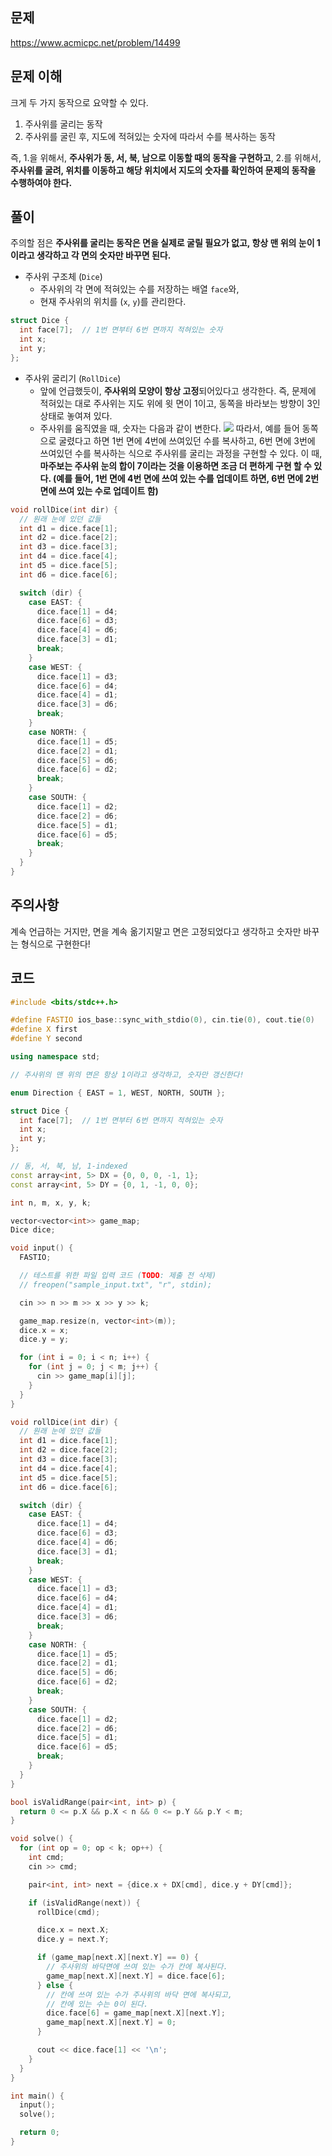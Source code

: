 ## 문제

https://www.acmicpc.net/problem/14499

## 문제 이해

크게 두 가지 동작으로 요약할 수 있다.

1. 주사위를 굴리는 동작
2. 주사위를 굴린 후, 지도에 적혀있는 숫자에 따라서 수를 복사하는 동작

즉, 1.을 위해서, **주사위가 동, 서, 북, 남으로 이동할 때의 동작을 구현하고**, 2.를 위해서, **주사위를 굴려, 위치를 이동하고 해당 위치에서 지도의 숫자를 확인하여 문제의 동작을 수행하여야 한다.**

## 풀이

주의할 점은 **주사위를 굴리는 동작은 면을 실제로 굴릴 필요가 없고, 항상 맨 위의 눈이 1이라고 생각하고 각 면의 숫자만 바꾸면 된다.**

- 주사위 구조체 (`Dice`)
  - 주사위의 각 면에 적혀있는 수를 저장하는 배열 `face`와,
  - 현재 주사위의 위치를 (`x`, `y`)를 관리한다.

```c++
struct Dice {
  int face[7];  // 1번 면부터 6번 면까지 적혀있는 숫자
  int x;
  int y;
};
```

- 주사위 굴리기 (`RollDice`)
  - 앞에 언급했듯이, **주사위의 모양이 항상 고정**되어있다고 생각한다. 즉, 문제에 적혀있는 대로 주사위는 지도 위에 윗 면이 1이고, 동쪽을 바라보는 방향이 3인 상태로 놓여져 있다.
  - 주사위를 움직였을 때, 숫자는 다음과 같이 변한다.
    ![](https://i.imgur.com/gAf5Bl6.png)
    따라서, 예를 들어 동쪽으로 굴렸다고 하면 1번 면에 4번에 쓰여있던 수를 복사하고, 6번 면에 3번에 쓰여있던 수를 복사하는 식으로 주사위를 굴리는 과정을 구현할 수 있다.
    이 때, **마주보는 주사위 눈의 합이 7이라는 것을 이용하면 조금 더 편하게 구현 할 수 있다. (예를 들어, 1번 면에 4번 면에 쓰여 있는 수를 업데이트 하면, 6번 면에 2번 면에 쓰여 있는 수로 업데이트 함)**

```c++
void rollDice(int dir) {
  // 원래 눈에 있던 값들
  int d1 = dice.face[1];
  int d2 = dice.face[2];
  int d3 = dice.face[3];
  int d4 = dice.face[4];
  int d5 = dice.face[5];
  int d6 = dice.face[6];

  switch (dir) {
    case EAST: {
      dice.face[1] = d4;
      dice.face[6] = d3;
      dice.face[4] = d6;
      dice.face[3] = d1;
      break;
    }
    case WEST: {
      dice.face[1] = d3;
      dice.face[6] = d4;
      dice.face[4] = d1;
      dice.face[3] = d6;
      break;
    }
    case NORTH: {
      dice.face[1] = d5;
      dice.face[2] = d1;
      dice.face[5] = d6;
      dice.face[6] = d2;
      break;
    }
    case SOUTH: {
      dice.face[1] = d2;
      dice.face[2] = d6;
      dice.face[5] = d1;
      dice.face[6] = d5;
      break;
    }
  }
}
```

## 주의사항

계속 언급하는 거지만, 면을 계속 옮기지말고 면은 고정되었다고 생각하고 숫자만 바꾸는 형식으로 구현한다!

## 코드

```c++
#include <bits/stdc++.h>

#define FASTIO ios_base::sync_with_stdio(0), cin.tie(0), cout.tie(0)
#define X first
#define Y second

using namespace std;

// 주사위의 맨 위의 면은 항상 1이라고 생각하고, 숫자만 갱신한다!

enum Direction { EAST = 1, WEST, NORTH, SOUTH };

struct Dice {
  int face[7];  // 1번 면부터 6번 면까지 적혀있는 숫자
  int x;
  int y;
};

// 동, 서, 북, 남, 1-indexed
const array<int, 5> DX = {0, 0, 0, -1, 1};
const array<int, 5> DY = {0, 1, -1, 0, 0};

int n, m, x, y, k;

vector<vector<int>> game_map;
Dice dice;

void input() {
  FASTIO;

  // 테스트를 위한 파일 입력 코드 (TODO: 제출 전 삭제)
  // freopen("sample_input.txt", "r", stdin);

  cin >> n >> m >> x >> y >> k;

  game_map.resize(n, vector<int>(m));
  dice.x = x;
  dice.y = y;

  for (int i = 0; i < n; i++) {
    for (int j = 0; j < m; j++) {
      cin >> game_map[i][j];
    }
  }
}

void rollDice(int dir) {
  // 원래 눈에 있던 값들
  int d1 = dice.face[1];
  int d2 = dice.face[2];
  int d3 = dice.face[3];
  int d4 = dice.face[4];
  int d5 = dice.face[5];
  int d6 = dice.face[6];

  switch (dir) {
    case EAST: {
      dice.face[1] = d4;
      dice.face[6] = d3;
      dice.face[4] = d6;
      dice.face[3] = d1;
      break;
    }
    case WEST: {
      dice.face[1] = d3;
      dice.face[6] = d4;
      dice.face[4] = d1;
      dice.face[3] = d6;
      break;
    }
    case NORTH: {
      dice.face[1] = d5;
      dice.face[2] = d1;
      dice.face[5] = d6;
      dice.face[6] = d2;
      break;
    }
    case SOUTH: {
      dice.face[1] = d2;
      dice.face[2] = d6;
      dice.face[5] = d1;
      dice.face[6] = d5;
      break;
    }
  }
}

bool isValidRange(pair<int, int> p) {
  return 0 <= p.X && p.X < n && 0 <= p.Y && p.Y < m;
}

void solve() {
  for (int op = 0; op < k; op++) {
    int cmd;
    cin >> cmd;

    pair<int, int> next = {dice.x + DX[cmd], dice.y + DY[cmd]};

    if (isValidRange(next)) {
      rollDice(cmd);

      dice.x = next.X;
      dice.y = next.Y;

      if (game_map[next.X][next.Y] == 0) {
        // 주사위의 바닥면에 쓰여 있는 수가 칸에 복사된다.
        game_map[next.X][next.Y] = dice.face[6];
      } else {
        // 칸에 쓰여 있는 수가 주사위의 바닥 면에 복사되고,
        // 칸에 있는 수는 0이 된다.
        dice.face[6] = game_map[next.X][next.Y];
        game_map[next.X][next.Y] = 0;
      }

      cout << dice.face[1] << '\n';
    }
  }
}

int main() {
  input();
  solve();

  return 0;
}
```

